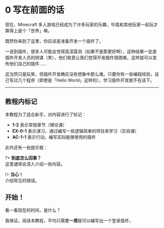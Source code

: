 # 0 写在前面的话

现在，Minecraft 多人游戏已经成为了许多玩家的乐趣，毕竟和其他玩家一起玩才算得上是个「世界」嘛。

既然你来到了这里，你应该是准备开发一个插件了。

一说到插件，很多人可能会觉得高深莫测（如果不是那更好啊），这种结果一定是插件开发人员的阴谋（笑），他们故意让我们觉得开发插件很困难，这样就可以宣传他们自己的插件……

这当然只是玩笑，但插件开发确实没有想象中那么难。只要你有一些编程经验，自己写过几个程序（即使是「Hello World」这样的），学习插件开发就不在话下。

---

## 教程内标记

本教程为了适合新手，对内容进行了标记：

- **1-2** 表示常规章节（理论课）
- **EX-0-1** 表示演习，通过编写一些逻辑简单的项目来学习（实验课）
- **AC-1-1** 表示行动，编写实际能够使用的插件

此外还有一些提示框：

?> **到底怎么回事？**<br/>这里通常会深入介绍一些内容。

!> **当心！**<br/>介绍常见的错误。

## 开始！

看一看现在的时间，是什么？

我保证，阅读本教程，平均只需要**一周**就可以编写出一个登录插件，